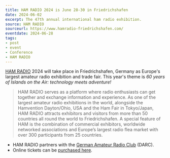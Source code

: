 ```yaml
---
title: HAM RADIO 2024 is June 28-30 in Friedrichshafen
date: 2024-06-02
excerpt: The 47th annual international ham radio exhibition.
source: HAM RADIO
sourceurl: https://www.hamradio-friedrichshafen.com/
eventdate: 2024-06-28
tags:
- post
- event
- Conference
- HAM RADIO
---
```

[HAM RADIO](https://www.hamradio-friedrichshafen.com/) 2024 will take place in Friedrichshafen, Germany as Europe's largest amateur radio exhibition and trade fair. This year's theme is *60 years of Islands on the Air: technology meets adventure!*

> HAM RADIO serves as a platform where radio enthusiasts can get together and exchange information and experience. As one of the largest amateur radio exhibitions in the world, alongside the Hamvention Dayton/Ohio, USA and the Ham Fair in Tokyo/Japan, HAM RADIO attracts exhibitors and visitors from more than 50 countries all round the world to Friedrichshafen. A special feature of HAM is the combination of commercial exhibitors, worldwide networked associations and Europe’s largest radio flea market with over 300 participants from 25 countries.

- HAM RADIO partners with the [German Amateur Radio Club](https://www.darc.de/home/) (DARC). 
- Online tickets can be [purchased here](https://tickets.messe-friedrichshafen.de/webshop/204/tickets).